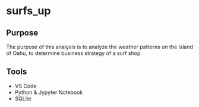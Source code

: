 # surfs_up

## Purpose
The purpose of this analysis is to analyze the weather patterns on the island of Oahu, to determine business strategy of a surf shop

## Tools
* VS Code
* Python & Jypyter Notebook
* SQLite
